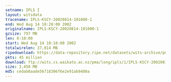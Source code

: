```yaml
---
setname: IPLS I
layout: witsdata
tracename: IPLS-KSCY-20020814-101000-1
end: Wed Aug 14 10:20:00 2002
originalname: IPLS-KSCY-20020814-101000-1
gzsize: 797 MB
len: 0:10:00
start: Wed Aug 14 10:10:00 2002
totalwirelen: 37,014 MB
ripedownload: https://data-repository.ripe.net/datasets/wits-archive/pma/long/ipls/1/IPLS-KSCY-20020814-101000-1.gz
pkts: 45 million
download: ftp://wits.cs.waikato.ac.nz/pma/long/ipls/1/IPLS-KSCY-20020814-101000-1.gz
size: 3,458 MB
md5: cedab0aade56718306f6e2e91ab9400a
---
```

